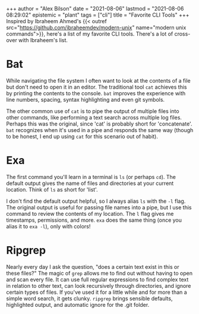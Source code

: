 +++
author = "Alex Bilson"
date = "2021-08-06"
lastmod = "2021-08-06 08:29:02"
epistemic = "plant"
tags = ["cli"]
title = "Favorite CLI Tools"
+++
Inspired by Ibraheem Ahmed's {{< outref src="https://github.com/ibraheemdev/modern-unix" name="modern unix commands">}}, here's a list of my favorite CLI tools. There's a lot of cross-over with Ibraheem's list.

# Bat

While navigating the file system I often want to look at the contents of a file but don't need to open it in an editor. The traditional tool `cat` achieves this by printing the contents to the console. `bat` improves the experience with line numbers, spacing, syntax highlighting and even git symbols.

The other common use of `cat` is to pipe the output of multiple files into other commands, like performing a text search across multiple log files. Perhaps this was the original, since 'cat' is probably short for 'concatenate'. `bat` recognizes when it's used in a pipe and responds the same way (though to be honest, I end up using `cat` for this scenario out of habit).

# Exa

The first command you'll learn in a terminal is `ls` (or perhaps `cd`). The default output gives the name of files and directories at your current location. Think of `ls` as short for 'list'.

I don't find the default output helpful, so I always alias `ls` with the `-l` flag. The original output is useful for passing file names into a pipe, but I use this command to review the contents of my location. The `l` flag gives me timestamps, permissions, and more. `exa` does the same thing (once you alias it to `exa -l`), only with colors!

# Ripgrep

Nearly every day I ask the question, "does a certain text exist in this or these files?" The magic of `grep` allows me to find out without having to open and scan every file. It can use full regular expressions to find complex text in relation to other text, can look recursively through directories, and ignore certain types of files. If you've used it for a little while and for more than a simple word search, it gets clunky. `ripgrep` brings sensible defaults, highlighted output, and automatic ignore for the .git folder.
